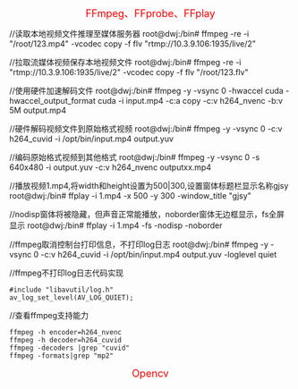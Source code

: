 <font color=#FF0000 size=4> <p align="center">FFmpeg、FFprobe、FFplay</p></font>

//读取本地视频文件推理至媒体服务器
root@dwj:/bin# ffmpeg -re -i "/root/123.mp4" -vcodec copy -f flv "rtmp://10.3.9.106:1935/live/2"

//拉取流媒体视频保存本地视频文件
root@dwj:/bin# ffmpeg -re -i "rtmp://10.3.9.106:1935/live/2" -vcodec copy -f flv "/root/123.flv"

//使用硬件加速解码文件
root@dwj:/bin# ffmpeg -y -vsync 0 -hwaccel cuda -hwaccel_output_format cuda -i input.mp4 -c:a copy -c:v h264_nvenc -b:v 5M output.mp4

//硬件解码视频文件到原始格式视频
root@dwj:/bin# ffmpeg -y -vsync 0 -c:v h264_cuvid -i /opt/bin/input.mp4 output.yuv

//编码原始格式视频到其他格式
root@dwj:/bin# ffmpeg -y -vsync 0 -s 640x480 -i output.yuv -c:v h264_nvenc outputxx.mp4

//播放视频1.mp4,将width和height设置为500|300,设置窗体标题栏显示名称gjsy
root@dwj:/bin# ffplay -i 1.mp4 -x 500 -y 300 -window_title "gjsy"

//nodisp窗体将被隐藏，但声音正常能播放，noborder窗体无边框显示，fs全屏显示
root@dwj:/bin# ffplay -i 1.mp4 -fs -nodisp -noborder

//ffmpeg取消控制台打印信息，不打印log日志
root@dwj:/bin# ffmpeg -y -vsync 0 -c:v h264_cuvid -i /opt/bin/input.mp4 output.yuv -loglevel quiet

//ffmpeg不打印log日志代码实现
```
#include "libavutil/log.h"
av_log_set_level(AV_LOG_QUIET);
```

//查看ffmpeg支持能力
```
ffmpeg -h encoder=h264_nvenc
ffmpeg -h decoder=h264_cuvid
ffmpeg -decoders |grep "cuvid"
ffmpeg -formats|grep "mp2"
```

<font color=#FF0000 size=4> <p align="center">Opencv</p></font>
